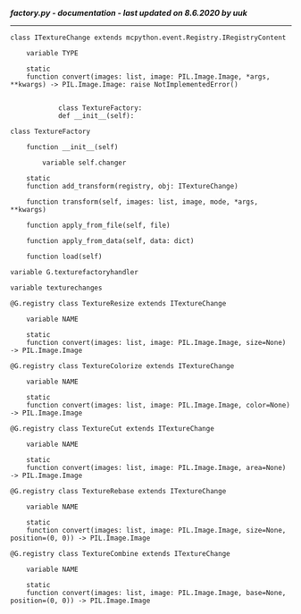 ***factory.py - documentation - last updated on 8.6.2020 by uuk***
___

    class ITextureChange extends mcpython.event.Registry.IRegistryContent

        variable TYPE

        static
        function convert(images: list, image: PIL.Image.Image, *args, **kwargs) -> PIL.Image.Image: raise NotImplementedError()
                
                
                class TextureFactory:
                def __init__(self):

    class TextureFactory

        function __init__(self)

            variable self.changer

        static
        function add_transform(registry, obj: ITextureChange)

        function transform(self, images: list, image, mode, *args, **kwargs)

        function apply_from_file(self, file)

        function apply_from_data(self, data: dict)

        function load(self)

    variable G.texturefactoryhandler

    variable texturechanges

    @G.registry class TextureResize extends ITextureChange

        variable NAME

        static
        function convert(images: list, image: PIL.Image.Image, size=None) -> PIL.Image.Image

    @G.registry class TextureColorize extends ITextureChange

        variable NAME

        static
        function convert(images: list, image: PIL.Image.Image, color=None) -> PIL.Image.Image

    @G.registry class TextureCut extends ITextureChange

        variable NAME

        static
        function convert(images: list, image: PIL.Image.Image, area=None) -> PIL.Image.Image

    @G.registry class TextureRebase extends ITextureChange

        variable NAME

        static
        function convert(images: list, image: PIL.Image.Image, size=None, position=(0, 0)) -> PIL.Image.Image

    @G.registry class TextureCombine extends ITextureChange

        variable NAME

        static
        function convert(images: list, image: PIL.Image.Image, base=None, position=(0, 0)) -> PIL.Image.Image